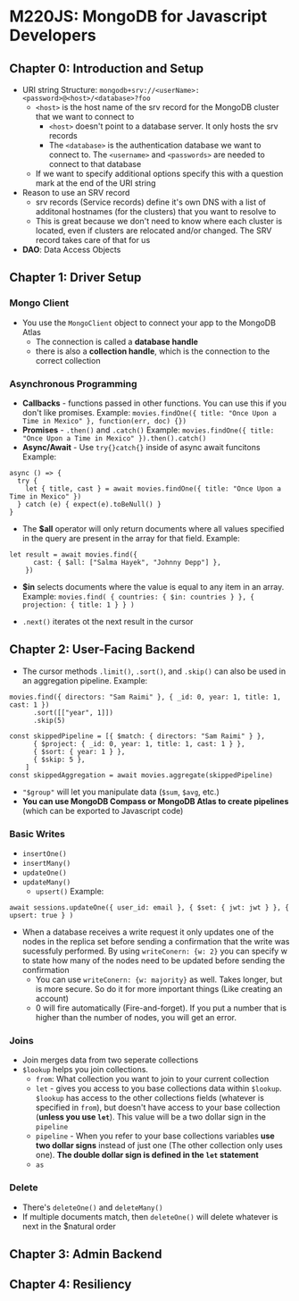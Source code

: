 # M220JS: MongoDB for Javascript Developers

## Chapter 0: Introduction and Setup

- URI string Structure: `mongodb+srv://<userName>:<password>@<host>/<database>?foo`
  - `<host>` is the host name of the srv record for the MongoDB cluster that we want to connect to
    - `<host>` doesn't point to a database server. It only hosts the srv records
    - The `<database>` is the authentication database we want to connect to. The `<username>` and `<passwords>` are needed to connect to that database
  - If we want to specify additional options specify this with a question mark at the end of the URI string
- Reason to use an SRV record
  - srv records (Service records) define it's own DNS with a list of additonal hostnames (for the clusters) that you want to resolve to
  - This is great because we don't need to know where each cluster is located, even if clusters are relocated and/or changed. The SRV record takes care of that for us
- **DAO**: Data Access Objects

## Chapter 1: Driver Setup

### Mongo Client

- You use the `MongoClient` object to connect your app to the MongoDB Atlas
  - The connection is called a **database handle**
  - there is also a **collection handle**, which is the connection to the correct collection

### Asynchronous Programming

- **Callbacks** - functions passed in other functions. You can use this if you don't like promises. Example:
  `movies.findOne({ title: "Once Upon a Time in Mexico" }, function(err, doc) {})`
- **Promises** - `.then()` and `.catch()` Example:
  `movies.findOne({ title: "Once Upon a Time in Mexico" }).then().catch()`
- **Async/Await** - Use `try{}catch{}` inside of async await funcitons Example:

```
async () => {
  try {
    let { title, cast } = await movies.findOne({ title: "Once Upon a Time in Mexico" })
  } catch (e) { expect(e).toBeNull() }
}
```

- The **$all** operator will only return documents where all values specified in the query are present in the array for that field. Example:

```
let result = await movies.find({
      cast: { $all: ["Salma Hayek", "Johnny Depp"] },
    })
```

- **$in** selects documents where the value is equal to any item in an array. Example:
  `movies.find( { countries: { $in: countries } }, { projection: { title: 1 } } )`

- `.next()` iterates ot the next result in the cursor

## Chapter 2: User-Facing Backend

- The cursor methods `.limit()`, `.sort()`, and `.skip()` can also be used in an aggregation pipeline. Example:

```
movies.find({ directors: "Sam Raimi" }, { _id: 0, year: 1, title: 1, cast: 1 })
      .sort([["year", 1]])
      .skip(5)

const skippedPipeline = [{ $match: { directors: "Sam Raimi" } },
      { $project: { _id: 0, year: 1, title: 1, cast: 1 } },
      { $sort: { year: 1 } },
      { $skip: 5 },
    ]
const skippedAggregation = await movies.aggregate(skippedPipeline)
```

- `"$group"` will let you manipulate data (`$sum`, `$avg`, etc.)
- **You can use MongoDB Compass or MongoDB Atlas to create pipelines** (which can be exported to Javascript code)

### Basic Writes

- `insertOne()`
- `insertMany()`
- `updateOne()`
- `updateMany()`
  - `upsert()` Example:

```
await sessions.updateOne({ user_id: email }, { $set: { jwt: jwt } }, { upsert: true } )
```

- When a database receives a write request it only updates one of the nodes in the replica set before sending a confirmation that the write was sucessfuly performed. By using `writeConern: {w: 2}` you can specify w to state how many of the nodes need to be updated before sending the confirmation
  - You can use `writeConern: {w: majority}` as well. Takes longer, but is more secure. So do it for more important things (Like creating an account)
  - 0 will fire automatically (Fire-and-forget). If you put a number that is higher than the number of nodes, you will get an error.

### Joins

- Join merges data from two seperate collections
- `$lookup` helps you join collections.
  - `from`: What collection you want to join to your current collection
  - `let` - gives you access to you base collections data within `$lookup`. `$lookup` has access to the other collections fields (whatever is specified in `from`), but doesn't have access to your base collection (**unless you use `let`**). This value will be a two dollar sign in the `pipeline`
  - `pipeline` - When you refer to your base collections variables **use two dollar signs** instead of just one (The other collection only uses one). **The double dollar sign is defined in the `let` statement**
  - `as`

### Delete

- There's `deleteOne()` and `deleteMany()`
- If multiple documents match, then `deleteOne()` will delete whatever is next in the $natural order

## Chapter 3: Admin Backend

## Chapter 4: Resiliency
